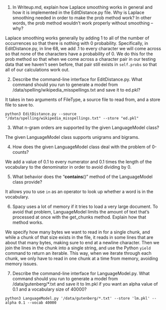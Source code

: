 1. In Writeup.md, explain how Laplace smoothing works in general and how it is implemented in the EditDistance.py file. Why is Laplace smoothing needed in order to make the prob method work? In other words, the prob method wouldn’t work properly without smoothing – why?

Laplace smoothing works generally by adding 1 to all of the number of occurrences so that there is nothing with 0 probability. Specifically, in EditDistance.py, in line 68, we add .1 to every character we will come across so that none of the characters have a probability of 0. We do this for the prob method so that when we come across a character pair in our testing data that we haven't seen before, that pair still exists in `self.probs` so that all of our calculations work out. 

2. Describe the command-line interface for EditDistance.py. What command should you run to generate a model from /data/spelling/wikipedia_misspellings.txt and save it to ed.pkl?

It takes in two arguments of FileType, a source file to read from, and a store file to save to.

```python3 EditDistance.py --source "/data/spelling/wikipedia_misspellings.txt" --store "ed.pkl"```

3. What n-gram orders are supported by the given LanguageModel class?

The given LanguageModel class supports unigrams and bigrams.

4. How does the given LanguageModel class deal with the problem of 0-counts?

We add a value of 0.1 to every numerator and 0.1 times the length of the vocabulary to the denominator in order to avoid dividing by 0. 

5. What behavior does the “__contains__()” method of the LanguageModel class provide?

It allows you to use `in` as an operator to look up whether a word is in the vocabulary. 

6. Spacy uses a lot of memory if it tries to load a very large document. To avoid that problem, LanguageModel limits the amount of text that’s processed at once with the get_chunks method. Explain how that method works.

We specify how many bytes we want to read in for a single chunk, and while a chunk of that size exists in the file, it reads in some lines that are about that many bytes, making sure to end at a newline character. Then we join the lines in the chunk into a single string, and use the Python `yield` command to return an iterable. This way, when we iterate through each chunk, we only have to read in one chunk at a time from memory, avoiding memory issues.

7. Describe the command-line interface for LanguageModel.py. What command should you run to generate a model from /data/gutenberg/*.txt and save it to lm.pkl if you want an alpha value of 0.1 and a vocabulary size of 40000?

```python3 LanguageModel.py '/data/gutenberg/*.txt' --store 'lm.pkl' --alpha 0.1 --vocab 40000```